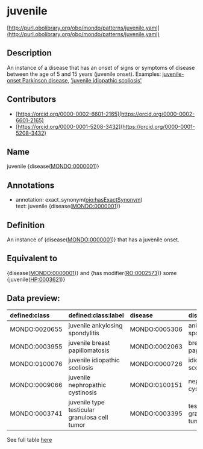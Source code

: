 # juvenile 

[http://purl.obolibrary.org/obo/mondo/patterns/juvenile.yaml](http://purl.obolibrary.org/obo/mondo/patterns/juvenile.yaml)
## Description 

An instance of a disease that has an onset of signs or symptoms of disease between the age of 5 and 15 years (juvenile onset).
Examples: [juvenile-onset Parkinson disease](http://purl.obolibrary.org/obo/MONDO_0000828), ['juvenile idiopathic scoliosis'](http://purl.obolibrary.org/obo/MONDO_0100076)
## Contributors 
* [https://orcid.org/0000-0002-6601-2165](https://orcid.org/0000-0002-6601-2165) 
* [https://orcid.org/0000-0001-5208-3432](https://orcid.org/0000-0001-5208-3432) 
## Name 

juvenile {disease\([MONDO:0000001](http://purl.obolibrary.org/obo/MONDO_0000001)\)}

## Annotations 

* annotation: exact_synonym\([oio:hasExactSynonym](http://purl.obolibrary.org/obo/oio_hasExactSynonym)\)  
text: juvenile {disease\([MONDO:0000001](http://purl.obolibrary.org/obo/MONDO_0000001)\)}

## Definition 

An instance of {disease\([MONDO:0000001](http://purl.obolibrary.org/obo/MONDO_0000001)\)} that has a juvenile onset.

## Equivalent to 

{disease\([MONDO:0000001](http://purl.obolibrary.org/obo/MONDO_0000001)\)} and {has modifier\([RO:0002573](http://purl.obolibrary.org/obo/RO_0002573)\)} some {juvenile\([HP:0003621](http://purl.obolibrary.org/obo/HP_0003621)\)}

## Data preview: 
| defined:class                                | defined:class:label                           | disease                                      | disease:label                   |
|:---------------------------------------------|:----------------------------------------------|:---------------------------------------------|:--------------------------------|
| MONDO:0020655 | juvenile ankylosing spondylitis               | MONDO:0005306 | ankylosing spondylitis          |
| MONDO:0003955 | juvenile breast papillomatosis                | MONDO:0002063 | breast papillomatosis           |
| MONDO:0100076 | juvenile idiopathic scoliosis                 | MONDO:0000726 | idiopathic scoliosis            |
| MONDO:0009066 | juvenile nephropathic cystinosis              | MONDO:0100151 | nephropathic cystinosis         |
| MONDO:0003741 | juvenile type testicular granulosa cell tumor | MONDO:0003395 | testicular granulosa cell tumor |

See full table [here](https://github.com/monarch-initiative/mondo/blob/master/src/patterns/data/matches/juvenile.tsv) 
